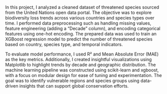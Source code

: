 In this project, I analyzed a cleaned dataset of threatened species sourced from the United Nations open data portal. The objective was to explore biodiversity loss trends across various countries and species types over time. I performed data preprocessing such as handling missing values, feature engineering (adding a “Decade” column), and encoding categorical features using one-hot encoding. The prepared data was used to train an XGBoost regression model to predict the number of threatened species based on country, species type, and temporal indicators.

To evaluate model performance, I used R² and Mean Absolute Error (MAE) as the key metrics. Additionally, I created insightful visualizations using Matplotlib to highlight trends by decade and geographic distribution. The machine learning pipeline was constructed using scikit-learn and xgboost, with a focus on modular design for ease of tuning and experimentation. The goal was to identify vulnerable regions and species groups using data-driven insights that can support global conservation efforts. 